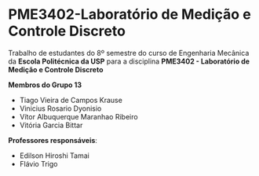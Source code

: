 # PME3402-Laboratório de Medição e Controle Discreto

Trabalho de estudantes do 8º semestre do curso de Engenharia Mecânica da __Escola Politécnica da USP__ para a disciplina __PME3402 - Laboratório de Medição e Controle Discreto__

__Membros do Grupo 13__
- Tiago Vieira de Campos Krause
- Vinicius Rosario Dyonisio
- Vítor Albuquerque Maranhao Ribeiro
- Vitória Garcia Bittar

__Professores responsáveis__:
- Edilson Hiroshi Tamai
- Flávio Trigo

